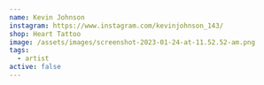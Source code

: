 ```yaml
---
name: Kevin Johnson
instagram: https://www.instagram.com/kevinjohnson_143/
shop: Heart Tattoo
image: /assets/images/screenshot-2023-01-24-at-11.52.52-am.png
tags:
  - artist
active: false
---
```


